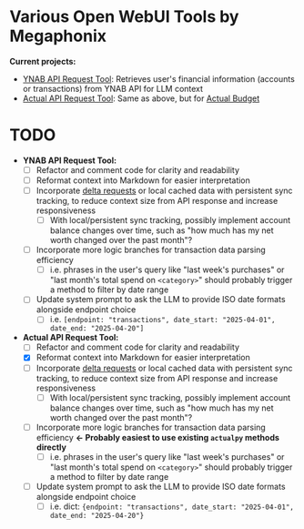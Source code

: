 # Various Open WebUI Tools by Megaphonix

**Current projects:**

* [YNAB API Request Tool](https://openwebui.com/t/megaphonix/ynab_api_request): Retrieves user's financial information (accounts or transactions) from YNAB API for LLM context
* [Actual API Request Tool](https://openwebui.com/t/megaphonix/actual_api_request): Same as above, but for [Actual Budget](https://actualbudget.com)

# TODO

* **YNAB API Request Tool:**
  - [ ] Refactor and comment code for clarity and readability
  - [ ] Reformat context into Markdown for easier interpretation
  - [ ] Incorporate [delta requests](https://api.ynab.com/#deltas) or local cached data with persistent sync tracking, to reduce context size from API response and increase responsiveness
    - [ ] With local/persistent sync tracking, possibly implement account balance changes over time, such as "how much has my net worth changed over the past month"?
  - [ ] Incorporate more logic branches for transaction data parsing efficiency
    - [ ] i.e. phrases in the user's query like "last week's purchases" or "last month's total spend on `<category>`" should probably trigger a method to filter by date range
  - [ ] Update system prompt to ask the LLM to provide ISO date formats alongside endpoint choice
    - [ ] i.e. `[endpoint: "transactions", date_start: "2025-04-01", date_end: "2025-04-20"]`

* **Actual API Request Tool:**
  - [ ] Refactor and comment code for clarity and readability
  - [x] Reformat context into Markdown for easier interpretation
  - [ ] Incorporate [delta requests](https://api.ynab.com/#deltas) or local cached data with persistent sync tracking, to reduce context size from API response and increase responsiveness
    - [ ] With local/persistent sync tracking, possibly implement account balance changes over time, such as "how much has my net worth changed over the past month"?
  - [ ] Incorporate more logic branches for transaction data parsing efficiency **<- Probably easiest to use existing `actualpy` methods directly**
    - [ ] i.e. phrases in the user's query like "last week's purchases" or "last month's total spend on `<category>`" should probably trigger a method to filter by date range
  - [ ] Update system prompt to ask the LLM to provide ISO date formats alongside endpoint choice
    - [ ] i.e. dict: `{endpoint: "transactions", date_start: "2025-04-01", date_end: "2025-04-20"}`
